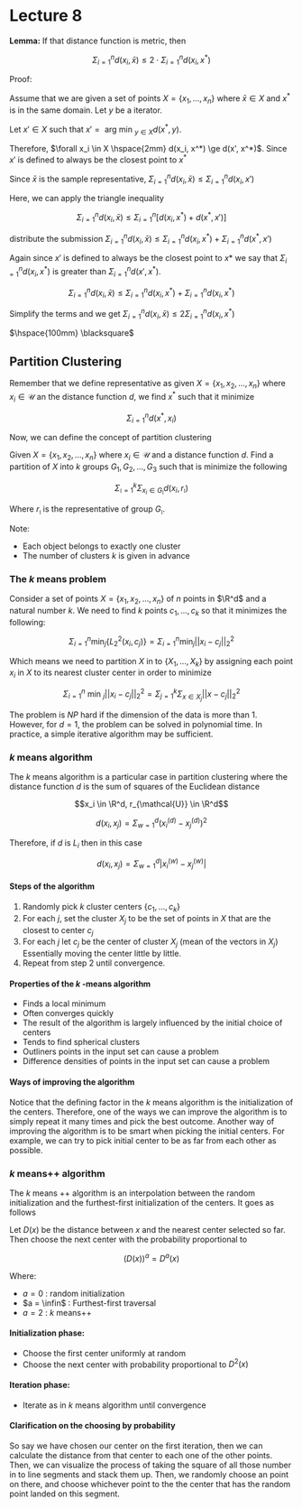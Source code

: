 # Lecture 8

**Lemma:** If that distance function is metric, then

$$\Sigma^n_{i = 1} d(x_i, \bar{x}) \le 2 \cdot \Sigma^n_{i = 1} d (x_i, x^*)$$

Proof:

Assume that we are given a set of points $X = \{x_1, ..., x_n\}$ where $\bar{x} \in X$ and $x^*$ is in the same domain. Let $y$ be a iterator.

Let $x' \in X$ such that $x' = \text{ arg min }_{y \in X} d(x^*, y)$. 

Therefore, $\forall x_i \in X \hspace{2mm} d(x_i, x^*) \ge d(x', x^*)$. Since $x'$ is defined to always be the closest point to $x^*$

Since $\bar{x}$ is the sample representative, $\Sigma^n_{i=1} d(x_i, \bar{x}) \le \Sigma^n_{i=1} d(x_i, x')$

Here, we can apply the triangle inequality

$$\Sigma^n_{i=1} d(x_i, \bar{x}) \le \Sigma^n_{i=1} [d(x_i, x^*) + d(x^*, x')]$$

distribute the submission $\Sigma^n_{i=1} d(x_i, \bar{x}) \le \Sigma^n_{i=1} d(x_i, x^*) + \Sigma^n_{i=1}d(x^*, x')$

Again since $x'$ is defined to always be the closest point to $x*$ we say that $\Sigma^n_{i = 1} d(x_i, x^*)$ is greater than $\Sigma^n_{i=1} d (x', x^*)$. 

$$\Sigma^n_{i=1} d(x_i, \bar{x}) \le \Sigma^n_{i=1} d(x_i, x^*) + \Sigma^n_{i=1} d(x_i, x^*)$$

Simplify the terms and we get $\Sigma^n_{i = 1} d(x_i, \bar{x}) \le 2 \Sigma^n_{i = 1} d(x_i, x^*)$

$\hspace{100mm} \blacksquare$

## Partition Clustering

Remember that we define representative as given $X = \{x_1, x_2, ..., x_n\}$ where $x_i \in \mathcal{U}$ an the distance function $d$, we find $x^*$ such that it minimize

$$\Sigma^n_{i=1} d(x^*, x_i)$$

Now, we can define the concept of partition clustering

Given $X = \{x_1, x_2, ..., x_n\}$ where $x_i \in \mathcal{U}$ and a distance function $d$. Find a partition of $X$ into $k$ groups $G_1, G_2, ..., G_3$ such that is minimize the following

$$\Sigma^k_{\mathfrak{l} = 1} \Sigma_{x_i \in G_{\mathfrak{l}}} d(x_i, r_{\mathfrak{l}})$$

Where $r_{\mathfrak{l}}$ is the representative of group $G_{\mathfrak{l}}$.

Note:

* Each object belongs to exactly one cluster
* The number of clusters $k$ is given in advance

### The $k$ means problem

Consider a set of points $X = \{x_1, x_2, ..., x_n\}$ of $n$ points in $\R^d$ and a natural number $k$. We need to find $k$ points $c_1, ..., c_k$ so that it minimizes the following:

$$\Sigma^{n}_{i = 1} \text{min}_{j} \{L^2_2 (x_i, c_j)\} = \Sigma^{n}_{i = 1} \text{min}_{j} ||x_i - c_j||^2_2$$

Which means we need to partition $X$ in to $\{X_1, ..., X_k\}$ by assigning each  point $x_i$ in $X$ to its nearest cluster center in order to minimize

$$\Sigma^{n}_{i = 1} \text{ min }_{j} ||x_i - c_j||^2_2 = \Sigma^{k}_{j = 1} \Sigma_{x \in X_j} ||x - c_j||^2_2$$

The problem is $NP$ hard if the dimension of the data is more than $1$. However,  for $d = 1$, the problem can be solved in polynomial time. In practice, a simple iterative algorithm may be sufficient.

### $k$ means algorithm

The $k$ means algorithm is a particular case in partition clustering where the distance function $d$ is the sum of squares of the Euclidean distance

$$x_i \in \R^d, r_{\mathcal{U}} \in \R^d$$

$$d(x_i, x_j) = \Sigma^d_{w = 1} (x_i^{(d)} - x_j^{(d)})^2$$

Therefore, if $d$ is $L_i$ then in this case

$$d(x_i, x_j) = \Sigma^d_{w = 1} |x_i^{(w)} - x_j^{(w)}|$$


#### Steps of the algorithm

1. Randomly pick $k$ cluster centers $\{c_1, ..., c_k\}$
2. For each $j$, set the cluster $X_j$ to be the set of points in $X$ that are the closest to center $c_j$
3. For each $j$ let $c_j$ be the center of cluster $X_j$ (mean of the vectors in $X_j$) Essentially moving the center little by little.
4. Repeat from step $2$ until convergence.

#### Properties of the $k$ -means algorithm

* Finds a local minimum
* Often converges quickly
* The result of the algorithm is largely influenced by the initial choice of centers
* Tends to find spherical clusters
* Outliners points in the input set can cause a problem
* Difference densities of points in the input set can cause a problem

#### Ways of improving the algorithm

Notice that the defining factor in the $k$ means algorithm is the initialization of the centers. Therefore, one of the ways we can improve the algorithm is to simply repeat it many times and pick the best outcome. Another way of improving the algorithm is to be smart when picking the initial centers. For example, we can try to pick initial center to be as far from each other as possible.

### $k$ means++ algorithm

The $k$ means ++ algorithm is an interpolation between the random initialization and the furthest-first initialization of the centers. It goes as follows

Let $D(x)$ be the distance between $x$ and the nearest center selected so far. Then choose the next center with the probability proportional to 

$$(D(x))^a = D^a(x)$$

Where:

* $a = 0$ : random initialization
* $a = \infin$ : Furthest-first traversal
* $a = 2$ : $k$ means++

#### Initialization phase:

* Choose the first center uniformly at random
* Choose the next center with probability proportional to $D^2(x)$ 

#### Iteration phase:

* Iterate as in $k$ means algorithm until convergence

#### Clarification on the choosing by probability

So say we have chosen our center on the first iteration, then we can calculate the distance from that center to each one of the other points. Then, we can visualize the process of taking the square of all those number in to line segments and stack them up. Then, we randomly choose an point on there, and choose whichever point to the the center that has the random point landed on this segment.